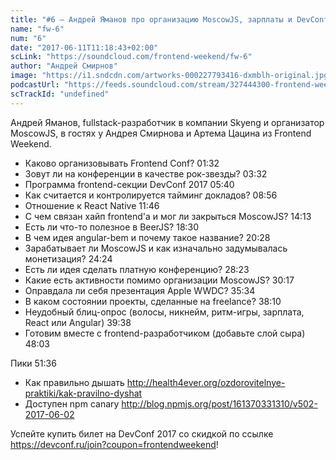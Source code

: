 ```yaml
---
title: "#6 – Андрей Яманов про организацию MoscowJS, зарплаты и DevConf"
name: "fw-6"
num: "6"
date: "2017-06-11T11:18:43+02:00"
scLink: "https://soundcloud.com/frontend-weekend/fw-6"
author: "Андрей Смирнов"
image: "https://i1.sndcdn.com/artworks-000227793416-dxmblh-original.jpg"
podcastUrl: "https://feeds.soundcloud.com/stream/327444300-frontend-weekend-fw-6.m4a"
scTrackId: "undefined"
---
```

Андрей Яманов, fullstack-разработчик в компании Skyeng и организатор MoscowJS, в гостях у Андрея Смирнова и Артема Цацина из Frontend Weekend.

- Каково организовывать Frontend Conf? <timecode sec="92">01:32</timecode>
- Зовут ли на конференции в качестве рок-звезды? <timecode sec="212">03:32</timecode>
- Программа frontend-секции DevConf 2017 <timecode sec="340">05:40</timecode>
- Как считается и контролируется тайминг докладов? <timecode sec="536">08:56</timecode>
- Отношение к React Native <timecode sec="706">11:46</timecode>
- С чем связан хайп frontend'а и мог ли закрыться MoscowJS? <timecode sec="853">14:13</timecode>
- Есть ли что-то полезное в BeerJS? <timecode sec="1110">18:30</timecode>
- В чем идея angular-bem и почему такое название? <timecode sec="1228">20:28</timecode>
- Зарабатывает ли MoscowJS и как изначально задумывалась монетизация? <timecode sec="1464">24:24</timecode>
- Есть ли идея сделать платную конференцию? <timecode sec="1703">28:23</timecode>
- Какие есть активности помимо организации MoscowJS? <timecode sec="1817">30:17</timecode>
- Оправдала ли себя презентация Apple WWDC? <timecode sec="2134">35:34</timecode>
- В каком состоянии проекты, сделанные на freelance? <timecode sec="2290">38:10</timecode>
- Неудобный блиц-опрос (волосы, никнейм, ритм-игры, зарплата, React или Angular) <timecode sec="2378">39:38</timecode>
- Готовим вместе с frontend-разработчиком (добавьте слой сыра) <timecode sec="2883">48:03</timecode>

Пики <timecode sec="3096">51:36</timecode>
- Как правильно дышать http://health4ever.org/ozdorovitelnye-praktiki/kak-pravilno-dyshat
- Доступен npm canary http://blog.npmjs.org/post/161370331310/v502-2017-06-02

Успейте купить билет на DevConf 2017 со скидкой по ссылке https://devconf.ru/join?coupon=frontendweekend!